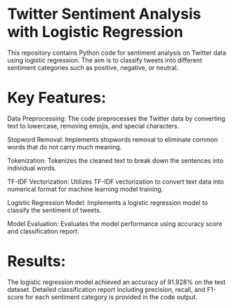 # <span style="font-size:larger;">Twitter Sentiment Analysis with Logistic Regression</span>

This repository contains Python code for sentiment analysis on Twitter data using logistic regression. The aim is to classify tweets into different sentiment categories such as positive, negative, or neutral.

# <span style="font-size:larger;">Key Features:</span>
Data Preprocessing:
The code preprocesses the Twitter data by converting text to lowercase, removing emojis, and special characters.

Stopword Removal:
Implements stopwords removal to eliminate common words that do not carry much meaning.

Tokenization:
Tokenizes the cleaned text to break down the sentences into individual words.

TF-IDF Vectorization:
Utilizes TF-IDF vectorization to convert text data into numerical format for machine learning model training.

Logistic Regression Model:
Implements a logistic regression model to classify the sentiment of tweets.

Model Evaluation:
Evaluates the model performance using accuracy score and classification report.


# <span style="font-size:larger;">Results:</span>
The logistic regression model achieved an accuracy of 91.928% on the test dataset. Detailed classification report including precision, recall, and F1-score for each sentiment category is provided in the code output.
